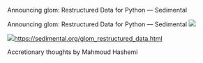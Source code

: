 Announcing glom: Restructured Data for Python — Sedimental

Announcing glom: Restructured Data for Python — Sedimental
![](../_resources/b89d9b01e0b5c30797090855e479be69.png)

![](../_resources/b6c8a046d9c60bce354d53e469883eb1.png)https://sedimental.org/glom_restructured_data.html

Accretionary thoughts by Mahmoud Hashemi
